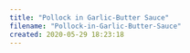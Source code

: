 ```yaml
---
title: "Pollock in Garlic-Butter Sauce"
filename: "Pollock-in-Garlic-Butter-Sauce"
created: 2020-05-29 18:23:18
---
```


